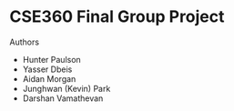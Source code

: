 # CSE360 Final Group Project

Authors
-	Hunter Paulson
-	Yasser Dbeis
-	Aidan Morgan
-	Junghwan (Kevin) Park
-	Darshan Vamathevan
